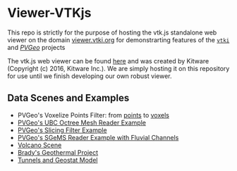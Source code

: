 # Viewer-VTKjs
This repo is strictly for the purpose of hosting the vtk.js standalone web viewer on the domain [viewer.vtki.org](http://viewer.vtki.org) for demonstrarting features of the [`vtki`](http://docs.vtki.org) and [*PVGeo*](https://github.com/OpenGeoVis/PVGeo) projects

The vtk.js web viewer can be found [here](https://kitware.github.io/vtk-js/examples/StandaloneSceneLoader.html) and was created by Kitware (Copyright (c) 2016, Kitware Inc.). We are simply hosting it on this repository for use until we finish developing our own robust viewer.


## Data Scenes and Examples

- PVGeo's Voxelize Points Filter: from [points](http://viewer.vtki.org/?fileURL=https://dl.dropbox.com/s/xq9xv1s85ejmmn4/gstat_points.vtkjs?dl=0) to [voxels](http://viewer.vtki.org/?fileURL=https://dl.dropbox.com/s/7jyrhyerp27wlt2/gstat_voxels.vtkjs?dl=0)
- [PVGeo's UBC Octree Mesh Reader Example](http://octree.pvgeo.org)
- [PVGeo's Slicing Filter Example](http://viewer.vtki.org/?fileURL=https://dl.dropbox.com/s/c32rkvo05b4a8wl/Slice-Model-Along-PolyLine.vtkjs?dl=0)
- [PVGeo's SGeMS Reader Example with Fluvial Channels](http://viewer.vtki.org/?fileURL=https://dl.dropbox.com/s/qnahdwedjwndo7t/fluvsim_channels.vtkjs?dl=0)
- [Volcano Scene](http://volcano.pvgeo.org)
- [Brady's Geothermal Project](http://bradys.pvgeo.org)
- [Tunnels and Geostat Model](http://tunnels.pvgeo.org)

